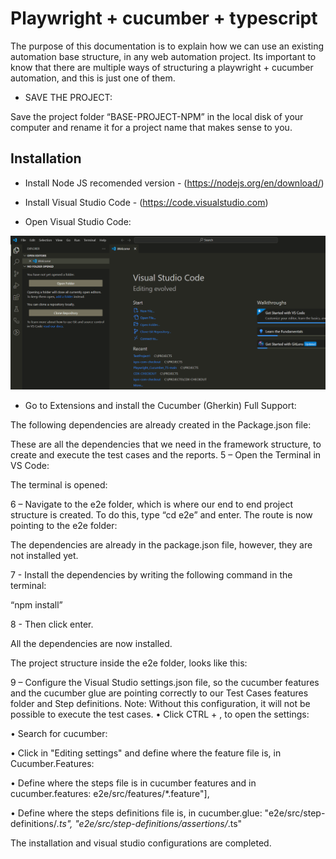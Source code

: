 # Playwright + cucumber + typescript

The purpose of this documentation is to explain how we can use an existing automation base structure, in any web automation project.
Its important to know that there are multiple ways of structuring a playwright + cucumber automation, and this is just one of them.

* SAVE THE PROJECT:

Save the project folder “BASE-PROJECT-NPM” in the local disk of your computer and rename it for a project name that makes sense to you.

## Installation

* Install Node JS recomended version - (https://nodejs.org/en/download/)

* Install Visual Studio Code - (https://code.visualstudio.com)

* Open Visual Studio Code:

 ![alt text](image.png)
  
* Go to Extensions and install the Cucumber (Gherkin) Full Support:
  
 
The following dependencies are already created in the Package.json file:

 
These are all the dependencies that we need in the framework structure, to create and execute the test cases and the reports.
5 – Open the Terminal in VS Code:

 
 The terminal is opened:

 
6 – Navigate to the e2e folder, which is where our end to end project structure is created.
To do this, type “cd e2e” and enter.
The route is now pointing to the e2e folder:

 
The dependencies are already in the package.json file, however, they are not installed yet. 

7  - Install the dependencies by writing the following command in the terminal:

“npm install”

8 - Then click enter.

All the dependencies are now installed.

The project structure inside the e2e folder, looks like this:

 

9 – Configure the Visual Studio settings.json file, so the cucumber features and the cucumber glue are pointing correctly to our Test Cases features folder and Step definitions.
Note: Without this configuration, it will not be possible to execute the test cases.
•	Click CTRL + , to open the settings:
 
 
 
•	Search for cucumber:
 
 
 
•	Click in "Editing settings" and define where the feature file is, in Cucumber.Features:
 
 
  
•	Define where the steps file is in cucumber features and in cucumber.features:
e2e/src/features/*.feature"],
 

•	Define where the steps definitions file is, in cucumber.glue:
    "e2e/src/step-definitions/*.ts",
    "e2e/src/step-definitions/assertions/*.ts"
 

The installation and visual studio configurations are completed.






